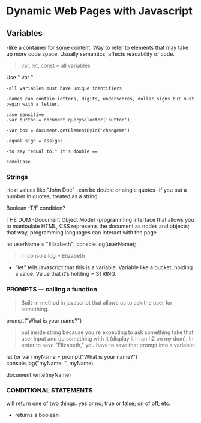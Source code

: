 # Dynamic Web Pages with Javascript

## Variables
-like a container for some content. Way to refer to elements that may take up more code space. Usually semantics, affects readability of code.
>var, let, const = all variables

Use " var "

    -all variables must have unique identifiers
  
    -names can contain letters, digits, underscores, dollar signs but must begin with a letter.
   
    case sensitive
    -var button = document.querySelector('button');

    -var box = document.getElementById('changeme')

    -equal sign = assigns.
    
    -to say "equal to," it's double ==

    camelCase

### Strings
-text values like "John Doe"
-can be double or single quotes
-if you put a number in quotes, treated as a string

Boolean
-T/F condition?

THE DOM
-Document Object Model
-programming interface that allows you to manipulate HTML, CSS
represents the document as nodes and objects; that way, programming languages can interact with the page

let userName = "Elizabeth";
console.log(userName);

> in console log = Elizabeth

- "let" tells javascript that this is a variable. Variable like a bucket, holding a value. Value that it's holding = STRING.

### PROMPTS -- calling a function
> Built-in method in javascript that allows us to ask the user for something.

prompt("What is your name?")
> put inside string because you're expecting to ask something
> take that user input and do something with it (display it in an h2 on my dom). In order to save "Elizabeth," you have to save that prompt into a variable:

let (or var) myName = prompt("What is your name?")
console.log("myName: ", myName)

document.write(myName)

### CONDITIONAL STATEMENTS

will return one of two things: yes or no; true or false; on of off, etc.

- returns a boolean 